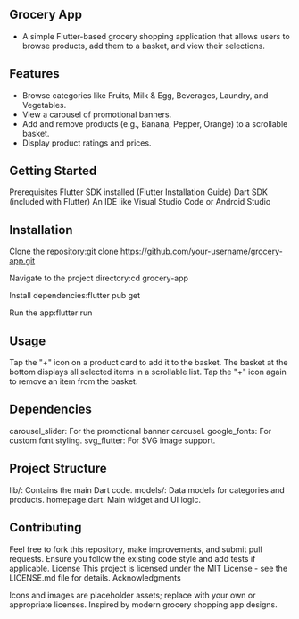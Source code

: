 ## Grocery App

- A simple Flutter-based grocery shopping application that allows users to browse products, add them to a basket, and view their selections.

## Features

- Browse categories like Fruits, Milk & Egg, Beverages, Laundry, and Vegetables.
- View a carousel of promotional banners.
- Add and remove products (e.g., Banana, Pepper, Orange) to a scrollable basket.
- Display product ratings and prices.

## Getting Started
Prerequisites
Flutter SDK installed (Flutter Installation Guide)
Dart SDK (included with Flutter)
An IDE like Visual Studio Code or Android Studio

## Installation

Clone the repository:git clone https://github.com/your-username/grocery-app.git


Navigate to the project directory:cd grocery-app


Install dependencies:flutter pub get


Run the app:flutter run



## Usage

Tap the "+" icon on a product card to add it to the basket.
The basket at the bottom displays all selected items in a scrollable list.
Tap the "+" icon again to remove an item from the basket.

## Dependencies

carousel_slider: For the promotional banner carousel.
google_fonts: For custom font styling.
svg_flutter: For SVG image support.

## Project Structure

lib/: Contains the main Dart code.
models/: Data models for categories and products.
homepage.dart: Main widget and UI logic.



## Contributing
Feel free to fork this repository, make improvements, and submit pull requests. Ensure you follow the existing code style and add tests if applicable.
License
This project is licensed under the MIT License - see the LICENSE.md file for details.
Acknowledgments

Icons and images are placeholder assets; replace with your own or appropriate licenses.
Inspired by modern grocery shopping app designs.
